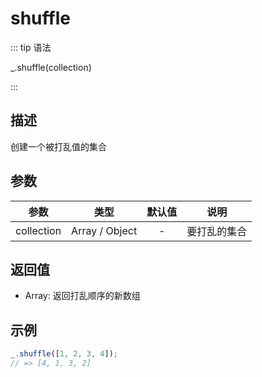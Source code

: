 # shuffle

::: tip 语法

_.shuffle(collection)

:::

## 描述

创建一个被打乱值的集合

## 参数

|    参数    |      类型      | 默认值 |     说明     |
| :--------: | :------------: | :----: | :----------: |
| collection | Array / Object |   -    | 要打乱的集合 |

## 返回值

+ Array: 返回打乱顺序的新数组

## 示例

```js
_.shuffle([1, 2, 3, 4]);
// => [4, 1, 3, 2]
```
